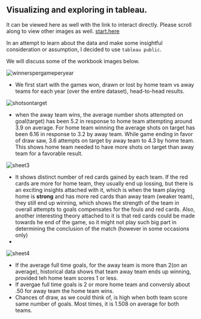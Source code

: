 ## Visualizing and exploring in tableau.

It can be viewed here as well with the link to interact directly. Please scroll along to view other images as well. 
[start.here](https://public.tableau.com/views/image5/Sheet2?:embed=y&:display_count=yes&:showTabs=y)

In an attempt to learn about the data and make some insightful consideration or assumption, I decided to use  `tableau public`.

We will discuss some of the workbook images below.

![winnerspergameperyear](https://cloud.githubusercontent.com/assets/11197322/11610819/1cc2629c-9b7c-11e5-9cd7-08281653946a.png)

- We first start with the games won, drawn or lost by home team vs away teams for each year (over the entire dataset), head-to-head results.




![shotsontarget](https://cloud.githubusercontent.com/assets/11197322/11610646/e6a2275a-9b77-11e5-8f8d-c4606f6cc694.png)

- when the away team wins, the average number shots attempted on goal(target) has been 5.2 in response to home team attempting 
around 3.9 on average. For home team winning the average shots on target has been 6.16 in response to 3.2 by away team. 
While game ending in favor of draw saw, 3.6 attempts on target by away team to 4.3 by home team. This shows home team needed to 
have more shots on target than away team for a favorable result.

![sheet3](https://cloud.githubusercontent.com/assets/11197322/11610647/ed3a269e-9b77-11e5-931a-b59262cd026a.png)

- It shows distinct number of red cards gained by each team. If the red cards are more for home team, they usually end up lossing, but there is an exciting insights attached with it, which is when the team playing home is **strong** and has more red cards than away team (weaker team), they still end up winning, which shows the strength of the team in overall attempts to goals compensates for the fouls and red cards. Also, another interesting theory attached to it is that red cards could be made towards he end of the game, so it might not play such big part in determining the conclusion of the match (however in some occasions only)
- 

![sheet4](https://cloud.githubusercontent.com/assets/11197322/11610657/2e9ed4fe-9b78-11e5-8442-9f3ebf5726aa.png)


- If the average full time goals, for the away team is more than 2(on an average), historical data shows that team away team ends up winning, provided teh home team scores 1 or less. 
- If avergae full time goals is 2 or more home team and conversly about .50 for away team the home team wins.
- Chances of draw, as we could think of, is high when both team score same number of goals. Most times, it is 1.508 on average for both teams.
